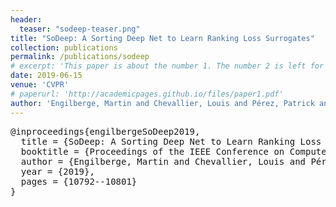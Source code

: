 ```yaml
---
header:
  teaser: "sodeep-teaser.png"
title: "SoDeep: A Sorting Deep Net to Learn Ranking Loss Surrogates"
collection: publications
permalink: /publications/sodeep
# excerpt: 'This paper is about the number 1. The number 2 is left for future work.'
date: 2019-06-15
venue: 'CVPR'
# paperurl: 'http://academicpages.github.io/files/paper1.pdf'
author: 'Engilberge, Martin and Chevallier, Louis and Pérez, Patrick and Cord, Matthieu'
---
```



<pre>
@inproceedings{engilbergeSoDeep2019,
  title = {SoDeep: A Sorting Deep Net to Learn Ranking Loss Surrogates},
  booktitle = {Proceedings of the IEEE Conference on Computer Vision and Pattern Recognition},
  author = {Engilberge, Martin and Chevallier, Louis and Pérez, Patrick and Cord, Matthieu},
  year = {2019},
  pages = {10792--10801}
}
</pre>